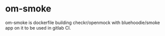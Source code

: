 # om-smoke
om-smoke is dockerfile building checkr/openmock with bluehoodie/smoke app on it to be used in gitlab CI.
